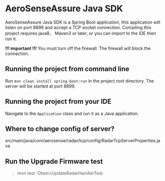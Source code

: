 AeroSenseAssure Java SDK
======================
AeroSenseAssure Java SDK is a Spring Boot application, this application will listen on port 8899 and accept a TCP socket connection.
Compiling this project requires java8、 Maven3 or later, or you can import to the IDE then run it.

**!!! important !!!**
You must turn off the firewall. The firewall will block the connection.

## Running the project from command line
Run `mvn clean install spring-boot:run` in the project root directory. The server will be started at port 8899.

## Running the project from your IDE
Navigate to the `Application` class and run it as a Java application.

## Where to change config of server?
src/main/java/com/aerosense/radar/tcp/config/RadarTcpServerProperties.java

## Run the Upgrade Firmware test
> mvn test -Dtest=UpdateRadarHandlerTest